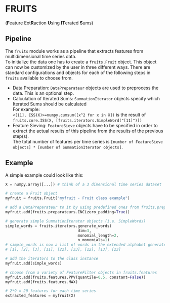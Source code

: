 # FRUITS
(**F**eature Ext**R**action **U**sing **IT**erated **S**ums)

## Pipeline
The `fruits` module works as a pipeline that extracts features from multidimensional time series data.<br>
To initialize the data one has to create a `fruits.Fruit` object. This object can now be customized by the user in three different ways. There are standard configurations and objects for each of the following steps in `fruits` available to choose from.
- Data Preparation: `DataPreparateur` objects are used to preprocess the data. This is an optional step.
- Calculation of Iterated Sums: `SummationIterator` objects specify which Iterated Sums should be calculated<br>
  For example:<br>`<[11], ISS(X)>=numpy.cumsum([x^2 for x in X])` is the result of `fruits.core.ISS(X, [fruits.iterators.SimpleWord("[11]")])`
- Feature Sieving: `FeatureSieve` objects have to be specified in order to extract the actual results of this pipeline from the results of the previous step(s).<br>
  The total number of features per time series is `[number of FeatureSieve objects] * [number of SummationIterator objects]`.
  
## Example
A simple example could look like this:
```python
X = numpy.array([...]) # think of a 3 dimensional time series dataset

# create a Fruit object
myfruit = fruits.Fruit("myfruit - Fruit class example")

# add a DataPreparateur to it by using predefined ones from fruits.preparateurs
myfruit.add(fruits.preparateurs.INC(zero_padding=True))

# generate simple SummationIterator objects (i.e. SimpleWords)
simple_words = fruits.iterators.generate_words(
                                dim=3,
                                monomial_length=2,
                                n_monomials=1)
# simple_words is now a list of words in the extended alphabet generated by {1,2,3}:
# [1], [2], [3], [11], [22], [33], [12], [13], [23]

# add the iterators to the class instance
myfruit.add(simple_words)

# choose from a variety of FeatureFilter objects in fruits.features
myfruit.add(fruits.features.PPV(quantile=0.5, constant=False))
myfruit.add(fruits.features.MAX)

# 2*9 = 20 features for each time series
extracted_features = myfruit(X)
```
